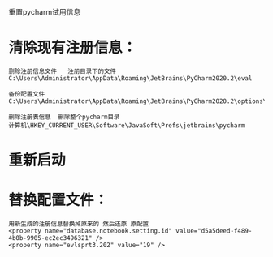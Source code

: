 
重置pycharm试用信息

# 清除现有注册信息：

    删除注册信息文件   注册目录下的文件  
    C:\Users\Administrator\AppData\Roaming\JetBrains\PyCharm2020.2\eval   

    备份配置文件  
    C:\Users\Administrator\AppData\Roaming\JetBrains\PyCharm2020.2\options\other.xml  

    删除注册表信息  删除整个pycharm目录  
    计算机\HKEY_CURRENT_USER\Software\JavaSoft\Prefs\jetbrains\pycharm  

# 重新启动

# 替换配置文件：

    用新生成的注册信息替换掉原来的 然后还原 原配置  
    <property name="database.notebook.setting.id" value="d5a5deed-f489-4b0b-9905-ec2ec3496321" />  
    <property name="evlsprt3.202" value="19" />  
